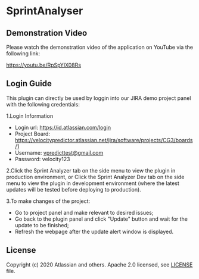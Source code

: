 # SprintAnalyser

## Demonstration Video
Please watch the demonstration video of the application on YouTube via the following link:

https://youtu.be/RpSpYIX08Rs

## Login Guide

This plugin can directly be used by loggin into our JIRA demo project panel with the following credentials:

1.Login Information
* Login url: https://id.atlassian.com/login
* Project Board: https://velocitypredictor.atlassian.net/jira/software/projects/CG3/boards/1
* Username: vpredicttest@gmail.com
* Password: velocity123


2.Click the Sprint Analyzer tab on the side menu to view the plugin in production environment, or
Click the Sprint Analyzer Dev tab on the side menu to view the plugin in development environment (where the latest updates will be tested before deploying to production).

3.To make changes of the project:
* Go to project panel and make relevant to desired issues;
* Go back to the plugin panel and click "Update" button and wait for the update to be finished;
* Refresh the webpage after the update alert window is displayed.

## License

Copyright (c) 2020 Atlassian and others.
Apache 2.0 licensed, see [LICENSE](LICENSE) file.
